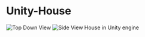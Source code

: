 # Unity-House

![Top Down View](https://i.ibb.co/cwWj7TN/perspective2.jpg)
![Side View](https://i.ibb.co/Qc6xw5C/perspective1.jpg)
 House in Unity engine 
